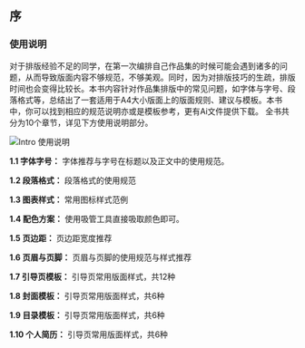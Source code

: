 ## 序

### 使用说明

对于排版经验不足的同学，在第一次编排自己作品集的时候可能会遇到诸多的问题，从而导致版面内容不够规范，不够美观。同时，因为对排版技巧的生疏，排版时间也会变得比较长。本书内容针对作品集排版中的常见问题，如字体与字号、段落格式等，总结出了一套适用于A4大小版面上的版面规则、建议与模板。本书中，你可以找到相应的规范说明亦或是模板参考，更有Ai文件提供下载。 全书共分为10个章节，详见下方使用说明部分。

![Intro 使用说明](http://kitpic.makebi.net/2021/lk_01.jpg)


**1.1 字体字号：**
字体推荐与字号在标题以及正文中的使用规范。

**1.2 段落格式：**
段落格式的使用规范

**1.3 图表样式：**
常用图标样式范例

**1.4 配色方案：**
使用吸管工具直接吸取颜色即可。

**1.5 页边距：**
页边距宽度推荐

**1.6 页眉与页脚：**
页眉与页脚的使用规范与样式推荐

**1.7 引导页模板：**
引导页常用版面样式，共12种

**1.8 封面模板：**
引导页常用版面样式，共6种

**1.9 目录模板：**
引导页常用版面样式，共6种

**1.10 个人简历：**
引导页常用版面样式，共6种
